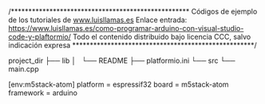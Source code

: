 /***************************************************
Códigos de ejemplo de los tutoriales de www.luisllamas.es
Enlace entrada: https://www.luisllamas.es/como-programar-arduino-con-visual-studio-code-y-plaftormio/
Todo el contenido distribuido bajo licencia CCC, salvo indicación expresa
****************************************************/

project_dir
├── lib
│   └── README
├── platformio.ini
└── src
    └── main.cpp


[env:m5stack-atom]
platform = espressif32
board = m5stack-atom
framework = arduino